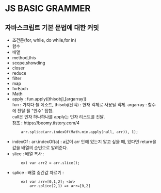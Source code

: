 # JS BASIC GRAMMER
## 자바스크립트 기본 문법에 대한 커밋

<ul>
    <li>조건문(for, while, do while,for in)</li>
    <li>함수</li>
    <li>배열</li>
    <li>method,this</li>
    <li>scope,showding</li>
    <li>closer</li>
    <li>reduce</li>
    <li>filter</li>
    <li>map</li>
    <li>forEach</li>
    <li>Math</li>
    <li>apply : fun.apply([thisobj],[argarray])<br>
    fun : 가져다 쓸 메소드, thisobj(선택) : 현재 객체로 사용될 객체. argarray : 함수에 전달 될 "인수" 집합.<br>
        call은 인자 하나하나를 apply는 인자 리스트를 전달. <br> 참조 : https://beomy.tistory.com/4

        arr.splice(arr.indexOf(Math.min.apply(null, arr)), 1);
        
   </li>
    <li>
     indexOf :  arr.indexOf(a) : a값이 arr 안에 있는지 알고 싶을 때, 있다면 return을 값을 배열의 순번으로 알려준다. 
    </li>
    <li>
     slice : 배열 복사 : 
        
        ex) var arr2 = arr.slice();
        
   </li>
    <li>
      splice : 배열 중간값 자르기 : 
    
        ex) var arr=[0,1,2]; <br>
            arr.splice(2,1) => arr=[0,2]
   </li>
</ul>
